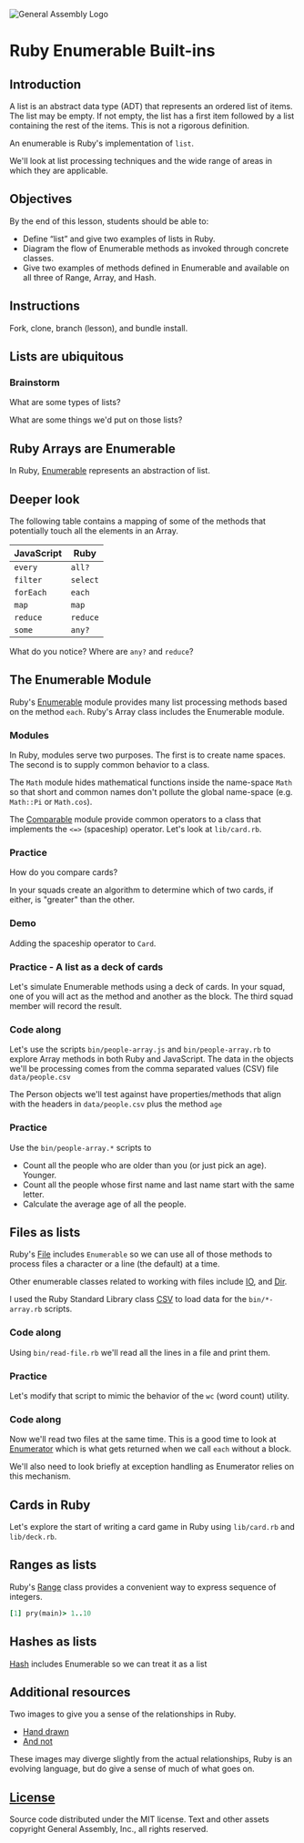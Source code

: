 ![General Assembly Logo](http://i.imgur.com/ke8USTq.png)

# Ruby Enumerable Built-ins

## Introduction

A list is an abstract data type (ADT) that represents an ordered list of items.  The list may be empty.  If not empty, the list has a first item followed by a list containing the rest of the items. This is not a rigorous definition.

An enumerable is Ruby's implementation of `list`.

We'll look at list processing techniques and the wide range of areas in which they are applicable.

## Objectives

By the end of this lesson, students should be able to:

- Define “list” and give two examples of lists in Ruby.
- Diagram the flow of Enumerable methods as invoked through concrete classes.
- Give two examples of methods defined in Enumerable and available on all three of Range, Array, and Hash.

## Instructions

Fork, clone, branch (lesson), and bundle install.

## Lists are ubiquitous

### Brainstorm

What are some types of lists?

What are some things we'd put on those lists?

## Ruby Arrays are Enumerable

In Ruby, [Enumerable](http://ruby-doc.org/core-2.2.4/Enumerable.html) represents an abstraction of list.

## Deeper look

The following table contains a mapping of some of the methods that potentially touch all the elements in an Array.

JavaScript | Ruby
---------- | ----
`every` | `all?`
`filter` | `select`
`forEach` | `each`
`map` | `map`
`reduce` | `reduce`
`some` | `any?`

What do you notice?  Where are `any?` and `reduce`?

## The Enumerable Module

Ruby's [Enumerable](http://ruby-doc.org/core-2.2.3/Enumerable.html) module provides many list processing methods based on the method `each`.  Ruby's Array class includes the Enumerable module.

### Modules

In Ruby, modules serve two purposes.  The first is to create name spaces.  The second is to supply common behavior to a class.

The `Math` module hides mathematical functions inside the name-space `Math` so that short and common names don't pollute the global name-space (e.g. `Math::Pi` or `Math.cos`).

The [Comparable](http://ruby-doc.org/core-2.2.3/Comparable.html) module provide common operators to a class that implements the `<=>` (spaceship) operator.  Let's look at `lib/card.rb`.

### Practice

How do you compare cards?

In your squads create an algorithm to determine which of two cards, if either, is "greater" than the other.

### Demo

Adding the spaceship operator to `Card`.

### Practice - A list as a deck of cards

Let's simulate Enumerable methods using a deck of cards.  In your squad, one of you will act as the method and another as the block.  The third squad member will record the result.

### Code along

Let's use the scripts `bin/people-array.js` and `bin/people-array.rb` to explore Array methods in both Ruby and JavaScript.  The data in the objects we'll be processing comes from the comma separated values (CSV) file `data/people.csv`

The Person objects we'll test against have properties/methods that align with the headers in `data/people.csv` plus the method `age`

### Practice

Use the `bin/people-array.*` scripts to

- Count all the people who are older than you (or just pick an age).  Younger.
- Count all the people whose first name and last name start with the same letter.
- Calculate the average age of all the people.

## Files as lists

Ruby's [File](http://ruby-doc.org/core-2.2.3/File.html) includes `Enumerable` so we can use all of those methods to process files a character or a line (the default) at a time.

Other enumerable classes related to working with files include [IO](http://ruby-doc.org/core-2.2.3/IO.html), and [Dir](http://ruby-doc.org/core-2.2.3/Dir.html).

I used the Ruby Standard Library class [CSV](http://ruby-doc.org/stdlib-2.2.3/libdoc/csv/rdoc/CSV.html) to load data for the `bin/*-array.rb` scripts.

### Code along

Using `bin/read-file.rb` we'll read all the lines in a file and print them.

### Practice

Let's modify that script to mimic the behavior of the `wc` (word count) utility.

### Code along

Now we'll read two files at the same time.  This is a good time to look at [Enumerator](http://ruby-doc.org/core-2.2.3/Enumerator.html) which is what gets returned when we call `each` without a block.

We'll also need to look briefly at exception handling as Enumerator relies on this mechanism.

## Cards in Ruby

Let's explore the start of writing a card game in Ruby using `lib/card.rb` and `lib/deck.rb`.

## Ranges as lists

Ruby's [Range](http://ruby-doc.org/core-2.2.3/Range.html) class provides a convenient way to express sequence of integers.

```ruby
[1] pry(main)> 1..10
```

## Hashes as lists

[Hash](http://ruby-doc.org/core-2.2.3/Hash.html) includes Enumerable so we can treat it as a list

## Additional resources

Two images to give you a sense of the relationships in Ruby.

- [Hand drawn](http://farm6.staticflickr.com/5443/10075536704_84aa13676a_o.jpg)
- [And not](http://i.stack.imgur.com/1taqB.png)

These images may diverge slightly from the actual relationships, Ruby is an evolving language, but do give a sense of much of what goes on.

## [License](LICENSE)

Source code distributed under the MIT license. Text and other assets copyright
General Assembly, Inc., all rights reserved.
